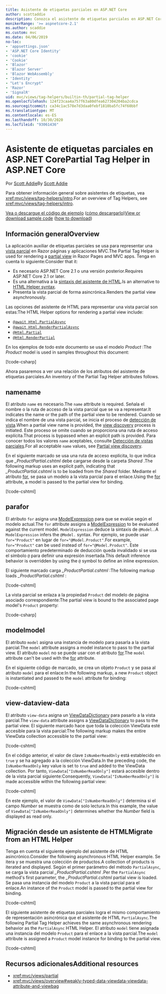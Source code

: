 ```yaml
---
title: Asistente de etiquetas parciales en ASP.NET Core
author: scottaddie
description: Conozca el asistente de etiquetas parciales en ASP.NET Core y el rol que desempeña cada uno de sus atributos a la hora de representar una vista parcial.
monikerRange: '>= aspnetcore-2.1'
ms.author: scaddie
ms.custom: mvc
ms.date: 04/06/2019
no-loc:
- 'appsettings.json'
- 'ASP.NET Core Identity'
- 'cookie'
- 'Cookie'
- 'Blazor'
- 'Blazor Server'
- 'Blazor WebAssembly'
- 'Identity'
- "Let's Encrypt"
- 'Razor'
- 'SignalR'
uid: mvc/views/tag-helpers/builtin-th/partial-tag-helper
ms.openlocfilehash: 124f23caa4a757f63a80dfea627304204ba2cdca
ms.sourcegitcommit: ca34c1ac578e7d3daa0febf1810ba5fc74f60bbf
ms.translationtype: MT
ms.contentlocale: es-ES
ms.lasthandoff: 10/30/2020
ms.locfileid: "93061436"
---
```

# <a name="partial-tag-helper-in-aspnet-core"></a><span data-ttu-id="1c410-103">Asistente de etiquetas parciales en ASP.NET Core</span><span class="sxs-lookup"><span data-stu-id="1c410-103">Partial Tag Helper in ASP.NET Core</span></span>

<span data-ttu-id="1c410-104">Por [Scott Addie](https://github.com/scottaddie)</span><span class="sxs-lookup"><span data-stu-id="1c410-104">By [Scott Addie](https://github.com/scottaddie)</span></span>

<span data-ttu-id="1c410-105">Para obtener información general sobre asistentes de etiquetas, vea <xref:mvc/views/tag-helpers/intro>.</span><span class="sxs-lookup"><span data-stu-id="1c410-105">For an overview of Tag Helpers, see <xref:mvc/views/tag-helpers/intro>.</span></span>

<span data-ttu-id="1c410-106">[Vea o descargue el código de ejemplo](https://github.com/dotnet/AspNetCore.Docs/tree/master/aspnetcore/mvc/views/tag-helpers/built-in/samples) ([cómo descargarlo](xref:index#how-to-download-a-sample))</span><span class="sxs-lookup"><span data-stu-id="1c410-106">[View or download sample code](https://github.com/dotnet/AspNetCore.Docs/tree/master/aspnetcore/mvc/views/tag-helpers/built-in/samples) ([how to download](xref:index#how-to-download-a-sample))</span></span>

## <a name="overview"></a><span data-ttu-id="1c410-107">Información general</span><span class="sxs-lookup"><span data-stu-id="1c410-107">Overview</span></span>

<span data-ttu-id="1c410-108">La aplicación auxiliar de etiquetas parciales se usa para representar una [vista parcial](xref:mvc/views/partial) en Razor páginas y aplicaciones MVC.</span><span class="sxs-lookup"><span data-stu-id="1c410-108">The Partial Tag Helper is used for rendering a [partial view](xref:mvc/views/partial) in Razor Pages and MVC apps.</span></span> <span data-ttu-id="1c410-109">Tenga en cuenta lo siguiente:</span><span class="sxs-lookup"><span data-stu-id="1c410-109">Consider that it:</span></span>

* <span data-ttu-id="1c410-110">Es necesario ASP.NET Core 2.1 o una versión posterior.</span><span class="sxs-lookup"><span data-stu-id="1c410-110">Requires ASP.NET Core 2.1 or later.</span></span>
* <span data-ttu-id="1c410-111">Es una alternativa a la [sintaxis del asistente de HTML](xref:mvc/views/partial#reference-a-partial-view).</span><span class="sxs-lookup"><span data-stu-id="1c410-111">Is an alternative to [HTML Helper syntax](xref:mvc/views/partial#reference-a-partial-view).</span></span>
* <span data-ttu-id="1c410-112">Presenta la vista parcial de forma asincrónica.</span><span class="sxs-lookup"><span data-stu-id="1c410-112">Renders the partial view asynchronously.</span></span>

<span data-ttu-id="1c410-113">Las opciones del asistente de HTML para representar una vista parcial son estas:</span><span class="sxs-lookup"><span data-stu-id="1c410-113">The HTML Helper options for rendering a partial view include:</span></span>

* [`@await Html.PartialAsync`](/dotnet/api/microsoft.aspnetcore.mvc.rendering.htmlhelperpartialextensions.partialasync)
* [`@await Html.RenderPartialAsync`](/dotnet/api/microsoft.aspnetcore.mvc.rendering.htmlhelperpartialextensions.renderpartialasync)
* [`@Html.Partial`](/dotnet/api/microsoft.aspnetcore.mvc.rendering.htmlhelperpartialextensions.partial)
* [`@Html.RenderPartial`](/dotnet/api/microsoft.aspnetcore.mvc.rendering.htmlhelperpartialextensions.renderpartial)

<span data-ttu-id="1c410-114">En los ejemplos de todo este documento se usa el modelo *Product* :</span><span class="sxs-lookup"><span data-stu-id="1c410-114">The *Product* model is used in samples throughout this document:</span></span>

[!code-csharp[](samples/TagHelpersBuiltIn/Models/Product.cs)]

<span data-ttu-id="1c410-115">Ahora pasaremos a ver una relación de los atributos del asistente de etiquetas parciales.</span><span class="sxs-lookup"><span data-stu-id="1c410-115">An inventory of the Partial Tag Helper attributes follows.</span></span>

## <a name="name"></a><span data-ttu-id="1c410-116">name</span><span class="sxs-lookup"><span data-stu-id="1c410-116">name</span></span>

<span data-ttu-id="1c410-117">El atributo `name` es necesario.</span><span class="sxs-lookup"><span data-stu-id="1c410-117">The `name` attribute is required.</span></span> <span data-ttu-id="1c410-118">Señala el nombre o la ruta de acceso de la vista parcial que se va a representar.</span><span class="sxs-lookup"><span data-stu-id="1c410-118">It indicates the name or the path of the partial view to be rendered.</span></span> <span data-ttu-id="1c410-119">Cuando se indica el nombre de una vista parcial, se inicia el proceso de [detección de vista](xref:mvc/views/overview#view-discovery).</span><span class="sxs-lookup"><span data-stu-id="1c410-119">When a partial view name is provided, the [view discovery](xref:mvc/views/overview#view-discovery) process is initiated.</span></span> <span data-ttu-id="1c410-120">Este proceso se omite cuando se proporciona una ruta de acceso explícita.</span><span class="sxs-lookup"><span data-stu-id="1c410-120">That process is bypassed when an explicit path is provided.</span></span> <span data-ttu-id="1c410-121">Para conocer todos los valores `name` aceptables, consulte [Detección de vistas parciales](xref:mvc/views/partial#partial-view-discovery).</span><span class="sxs-lookup"><span data-stu-id="1c410-121">For all acceptable `name` values, see [Partial view discovery](xref:mvc/views/partial#partial-view-discovery).</span></span>

<span data-ttu-id="1c410-122">En el siguiente marcado se usa una ruta de acceso explícita, lo que indica que *_ProductPartial.cshtml* debe cargarse desde la carpeta *Shared* .</span><span class="sxs-lookup"><span data-stu-id="1c410-122">The following markup uses an explicit path, indicating that *_ProductPartial.cshtml* is to be loaded from the *Shared* folder.</span></span> <span data-ttu-id="1c410-123">Mediante el atributo [for](#for), se pasa un modelo a la vista parcial para el enlace.</span><span class="sxs-lookup"><span data-stu-id="1c410-123">Using the [for](#for) attribute, a model is passed to the partial view for binding.</span></span>

[!code-cshtml[](samples/TagHelpersBuiltIn/Pages/Product.cshtml?name=snippet_Name)]

## <a name="for"></a><span data-ttu-id="1c410-124">para</span><span class="sxs-lookup"><span data-stu-id="1c410-124">for</span></span>

<span data-ttu-id="1c410-125">El atributo `for` asigna una [ModelExpression](/dotnet/api/microsoft.aspnetcore.mvc.viewfeatures.modelexpression) para que se evalúe según el modelo actual.</span><span class="sxs-lookup"><span data-stu-id="1c410-125">The `for` attribute assigns a [ModelExpression](/dotnet/api/microsoft.aspnetcore.mvc.viewfeatures.modelexpression) to be evaluated against the current model.</span></span> <span data-ttu-id="1c410-126">`ModelExpression` deduce la sintaxis de `@Model.`.</span><span class="sxs-lookup"><span data-stu-id="1c410-126">A `ModelExpression` infers the `@Model.` syntax.</span></span> <span data-ttu-id="1c410-127">Por ejemplo, se puede usar `for="Product"` en lugar de `for="@Model.Product"`.</span><span class="sxs-lookup"><span data-stu-id="1c410-127">For example, `for="Product"` can be used instead of `for="@Model.Product"`.</span></span> <span data-ttu-id="1c410-128">Este comportamiento predeterminado de deducción queda invalidado si se usa el símbolo `@` para definir una expresión insertada.</span><span class="sxs-lookup"><span data-stu-id="1c410-128">This default inference behavior is overridden by using the `@` symbol to define an inline expression.</span></span>

<span data-ttu-id="1c410-129">El siguiente marcado carga *_ProductPartial.cshtml* :</span><span class="sxs-lookup"><span data-stu-id="1c410-129">The following markup loads *_ProductPartial.cshtml* :</span></span>

[!code-cshtml[](samples/TagHelpersBuiltIn/Pages/Product.cshtml?name=snippet_For)]

<span data-ttu-id="1c410-130">La vista parcial se enlaza a la propiedad `Product` del modelo de página asociado correspondiente:</span><span class="sxs-lookup"><span data-stu-id="1c410-130">The partial view is bound to the associated page model's `Product` property:</span></span>

[!code-csharp[](samples/TagHelpersBuiltIn/Pages/Product.cshtml.cs?highlight=8)]

## <a name="model"></a><span data-ttu-id="1c410-131">model</span><span class="sxs-lookup"><span data-stu-id="1c410-131">model</span></span>

<span data-ttu-id="1c410-132">El atributo `model` asigna una instancia de modelo para pasarla a la vista parcial.</span><span class="sxs-lookup"><span data-stu-id="1c410-132">The `model` attribute assigns a model instance to pass to the partial view.</span></span> <span data-ttu-id="1c410-133">El atributo `model` no se puede usar con el atributo [for](#for).</span><span class="sxs-lookup"><span data-stu-id="1c410-133">The `model` attribute can't be used with the [for](#for) attribute.</span></span>

<span data-ttu-id="1c410-134">En el siguiente código de marcado, se crea un objeto `Product` y se pasa al atributo `model` para el enlace:</span><span class="sxs-lookup"><span data-stu-id="1c410-134">In the following markup, a new `Product` object is instantiated and passed to the `model` attribute for binding:</span></span>

[!code-cshtml[](samples/TagHelpersBuiltIn/Pages/Product.cshtml?name=snippet_Model)]

## <a name="view-data"></a><span data-ttu-id="1c410-135">view-data</span><span class="sxs-lookup"><span data-stu-id="1c410-135">view-data</span></span>

<span data-ttu-id="1c410-136">El atributo `view-data` asigna un [ViewDataDictionary](/dotnet/api/microsoft.aspnetcore.mvc.viewfeatures.viewdatadictionary) para pasarlo a la vista parcial.</span><span class="sxs-lookup"><span data-stu-id="1c410-136">The `view-data` attribute assigns a [ViewDataDictionary](/dotnet/api/microsoft.aspnetcore.mvc.viewfeatures.viewdatadictionary) to pass to the partial view.</span></span> <span data-ttu-id="1c410-137">El siguiente marcado hace que toda la colección ViewData esté accesible para la vista parcial:</span><span class="sxs-lookup"><span data-stu-id="1c410-137">The following markup makes the entire ViewData collection accessible to the partial view:</span></span>

[!code-cshtml[](samples/TagHelpersBuiltIn/Pages/Product.cshtml?name=snippet_ViewData&highlight=5-)]

<span data-ttu-id="1c410-138">En el código anterior, el valor de clave `IsNumberReadOnly` está establecido en `true` y se ha agregado a la colección ViewData.</span><span class="sxs-lookup"><span data-stu-id="1c410-138">In the preceding code, the `IsNumberReadOnly` key value is set to `true` and added to the ViewData collection.</span></span> <span data-ttu-id="1c410-139">Por tanto, `ViewData["IsNumberReadOnly"]` estará accesible dentro de la vista parcial siguiente:</span><span class="sxs-lookup"><span data-stu-id="1c410-139">Consequently, `ViewData["IsNumberReadOnly"]` is made accessible within the following partial view:</span></span>

[!code-cshtml[](samples/TagHelpersBuiltIn/Pages/Shared/_ProductViewDataPartial.cshtml?highlight=5)]

<span data-ttu-id="1c410-140">En este ejemplo, el valor de `ViewData["IsNumberReadOnly"]` determina si el campo *Number* se muestra como de solo lectura.</span><span class="sxs-lookup"><span data-stu-id="1c410-140">In this example, the value of `ViewData["IsNumberReadOnly"]` determines whether the *Number* field is displayed as read only.</span></span>

## <a name="migrate-from-an-html-helper"></a><span data-ttu-id="1c410-141">Migración desde un asistente de HTML</span><span class="sxs-lookup"><span data-stu-id="1c410-141">Migrate from an HTML Helper</span></span>

<span data-ttu-id="1c410-142">Tenga en cuenta el siguiente ejemplo del asistente de HTML asincrónico.</span><span class="sxs-lookup"><span data-stu-id="1c410-142">Consider the following asynchronous HTML Helper example.</span></span> <span data-ttu-id="1c410-143">Se itera y se muestra una colección de productos.</span><span class="sxs-lookup"><span data-stu-id="1c410-143">A collection of products is iterated and displayed.</span></span> <span data-ttu-id="1c410-144">Según el primer parámetro del método `PartialAsync`, se carga la vista parcial *_ProductPartial.cshtml* .</span><span class="sxs-lookup"><span data-stu-id="1c410-144">Per the `PartialAsync` method's first parameter, the *_ProductPartial.cshtml* partial view is loaded.</span></span> <span data-ttu-id="1c410-145">Se pasa una instancia del modelo `Product` a la vista parcial para el enlace.</span><span class="sxs-lookup"><span data-stu-id="1c410-145">An instance of the `Product` model is passed to the partial view for binding.</span></span>

[!code-cshtml[](samples/TagHelpersBuiltIn/Pages/Products.cshtml?name=snippet_HtmlHelper&highlight=3)]

<span data-ttu-id="1c410-146">El siguiente asistente de etiquetas parciales logra el mismo comportamiento de representación asincrónica que el asistente de HTML `PartialAsync`.</span><span class="sxs-lookup"><span data-stu-id="1c410-146">The following Partial Tag Helper achieves the same asynchronous rendering behavior as the `PartialAsync` HTML Helper.</span></span> <span data-ttu-id="1c410-147">El atributo `model` tiene asignada una instancia del modelo `Product` para el enlace a la vista parcial.</span><span class="sxs-lookup"><span data-stu-id="1c410-147">The `model` attribute is assigned a `Product` model instance for binding to the partial view.</span></span>

[!code-cshtml[](samples/TagHelpersBuiltIn/Pages/Products.cshtml?name=snippet_TagHelper&highlight=3)]

## <a name="additional-resources"></a><span data-ttu-id="1c410-148">Recursos adicionales</span><span class="sxs-lookup"><span data-stu-id="1c410-148">Additional resources</span></span>

* <xref:mvc/views/partial>
* <xref:mvc/views/overview#weakly-typed-data-viewdata-viewdata-attribute-and-viewbag>

